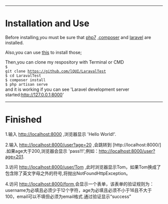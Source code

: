 ***

Installation and Use
==
Before installing,you must be sure that  [php7](http://php.net/downloads.php) ,[composer](https://getcomposer.org/download/) and [laravel](https://laravel.com/docs/5.4#installation) are installed.

Also,you can use [this](https://github.com/genxium/Ubuntu14InitScripts/tree/master/backend/php7) to install those;

Then,you can clone my respository with Terminal or CMD<br/>
<code>$ git clone https://github.com/lQUI/LaravalTest</code><br/>
<code>$ cd LaravalTest </code><br/>
<code>$ composer install</code><br/>
<code>$ php artisan serve</code><br/>
and it is working if you can see 'Laravel development server started:<http://127.0.0.1:8000>'
***

Finished
==

1.输入 [http://localhost:8000](http://localhost:8000) ,浏览器显示 'Hello World!'.

2.输入 [http://localhost:8000/user?age=20](http://localhost:8000/user?age=20) ,会跳转到  [http://localhost:8000/] .如果age大于200,浏览器会显示 'pass!!!',例如：[http://localhost:8000/user?age=201](http://localhost:8000/user?age=201).

3.访问 [http://localhost:8000/user/Tom](http://localhost:8000/user/Tom)  ,此时浏览器显示Tom，如果Tom换成了包含除了英文字母之外的符号,将抛出NotFoundHttpException。

4.访问 [http://localhost:8000/form](http://localhost:8000/form),会显示一个表单，该表单的验证规则为：username为必填且必须少于12个字符，age为必填且必须不小于16且不大于100，email可以不填但必须为email格式.通过验证显示“success”

